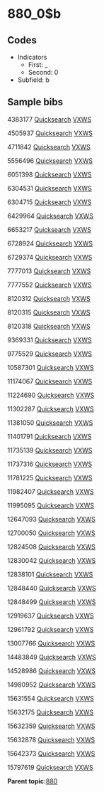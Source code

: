 # 880\_0$b

## Codes

-   Indicators
    -   First: \_
    -   Second: 0
-   Subfield: b

## Sample bibs

4383177 [Quicksearch](https://search.library.yale.edu/catalog/4383177) [VXWS](http://prodorbis.library.yale.edu:7014/vxws/GetHoldingsService?bibId=4383177)

4505937 [Quicksearch](https://search.library.yale.edu/catalog/4505937) [VXWS](http://prodorbis.library.yale.edu:7014/vxws/GetHoldingsService?bibId=4505937)

4711842 [Quicksearch](https://search.library.yale.edu/catalog/4711842) [VXWS](http://prodorbis.library.yale.edu:7014/vxws/GetHoldingsService?bibId=4711842)

5556496 [Quicksearch](https://search.library.yale.edu/catalog/5556496) [VXWS](http://prodorbis.library.yale.edu:7014/vxws/GetHoldingsService?bibId=5556496)

6051398 [Quicksearch](https://search.library.yale.edu/catalog/6051398) [VXWS](http://prodorbis.library.yale.edu:7014/vxws/GetHoldingsService?bibId=6051398)

6304531 [Quicksearch](https://search.library.yale.edu/catalog/6304531) [VXWS](http://prodorbis.library.yale.edu:7014/vxws/GetHoldingsService?bibId=6304531)

6304715 [Quicksearch](https://search.library.yale.edu/catalog/6304715) [VXWS](http://prodorbis.library.yale.edu:7014/vxws/GetHoldingsService?bibId=6304715)

6429964 [Quicksearch](https://search.library.yale.edu/catalog/6429964) [VXWS](http://prodorbis.library.yale.edu:7014/vxws/GetHoldingsService?bibId=6429964)

6653217 [Quicksearch](https://search.library.yale.edu/catalog/6653217) [VXWS](http://prodorbis.library.yale.edu:7014/vxws/GetHoldingsService?bibId=6653217)

6728924 [Quicksearch](https://search.library.yale.edu/catalog/6728924) [VXWS](http://prodorbis.library.yale.edu:7014/vxws/GetHoldingsService?bibId=6728924)

6729374 [Quicksearch](https://search.library.yale.edu/catalog/6729374) [VXWS](http://prodorbis.library.yale.edu:7014/vxws/GetHoldingsService?bibId=6729374)

7777013 [Quicksearch](https://search.library.yale.edu/catalog/7777013) [VXWS](http://prodorbis.library.yale.edu:7014/vxws/GetHoldingsService?bibId=7777013)

7777552 [Quicksearch](https://search.library.yale.edu/catalog/7777552) [VXWS](http://prodorbis.library.yale.edu:7014/vxws/GetHoldingsService?bibId=7777552)

8120312 [Quicksearch](https://search.library.yale.edu/catalog/8120312) [VXWS](http://prodorbis.library.yale.edu:7014/vxws/GetHoldingsService?bibId=8120312)

8120315 [Quicksearch](https://search.library.yale.edu/catalog/8120315) [VXWS](http://prodorbis.library.yale.edu:7014/vxws/GetHoldingsService?bibId=8120315)

8120318 [Quicksearch](https://search.library.yale.edu/catalog/8120318) [VXWS](http://prodorbis.library.yale.edu:7014/vxws/GetHoldingsService?bibId=8120318)

9369331 [Quicksearch](https://search.library.yale.edu/catalog/9369331) [VXWS](http://prodorbis.library.yale.edu:7014/vxws/GetHoldingsService?bibId=9369331)

9775529 [Quicksearch](https://search.library.yale.edu/catalog/9775529) [VXWS](http://prodorbis.library.yale.edu:7014/vxws/GetHoldingsService?bibId=9775529)

10587301 [Quicksearch](https://search.library.yale.edu/catalog/10587301) [VXWS](http://prodorbis.library.yale.edu:7014/vxws/GetHoldingsService?bibId=10587301)

11174067 [Quicksearch](https://search.library.yale.edu/catalog/11174067) [VXWS](http://prodorbis.library.yale.edu:7014/vxws/GetHoldingsService?bibId=11174067)

11224690 [Quicksearch](https://search.library.yale.edu/catalog/11224690) [VXWS](http://prodorbis.library.yale.edu:7014/vxws/GetHoldingsService?bibId=11224690)

11302287 [Quicksearch](https://search.library.yale.edu/catalog/11302287) [VXWS](http://prodorbis.library.yale.edu:7014/vxws/GetHoldingsService?bibId=11302287)

11381050 [Quicksearch](https://search.library.yale.edu/catalog/11381050) [VXWS](http://prodorbis.library.yale.edu:7014/vxws/GetHoldingsService?bibId=11381050)

11401791 [Quicksearch](https://search.library.yale.edu/catalog/11401791) [VXWS](http://prodorbis.library.yale.edu:7014/vxws/GetHoldingsService?bibId=11401791)

11735139 [Quicksearch](https://search.library.yale.edu/catalog/11735139) [VXWS](http://prodorbis.library.yale.edu:7014/vxws/GetHoldingsService?bibId=11735139)

11737316 [Quicksearch](https://search.library.yale.edu/catalog/11737316) [VXWS](http://prodorbis.library.yale.edu:7014/vxws/GetHoldingsService?bibId=11737316)

11781225 [Quicksearch](https://search.library.yale.edu/catalog/11781225) [VXWS](http://prodorbis.library.yale.edu:7014/vxws/GetHoldingsService?bibId=11781225)

11982407 [Quicksearch](https://search.library.yale.edu/catalog/11982407) [VXWS](http://prodorbis.library.yale.edu:7014/vxws/GetHoldingsService?bibId=11982407)

11995095 [Quicksearch](https://search.library.yale.edu/catalog/11995095) [VXWS](http://prodorbis.library.yale.edu:7014/vxws/GetHoldingsService?bibId=11995095)

12647093 [Quicksearch](https://search.library.yale.edu/catalog/12647093) [VXWS](http://prodorbis.library.yale.edu:7014/vxws/GetHoldingsService?bibId=12647093)

12700050 [Quicksearch](https://search.library.yale.edu/catalog/12700050) [VXWS](http://prodorbis.library.yale.edu:7014/vxws/GetHoldingsService?bibId=12700050)

12824508 [Quicksearch](https://search.library.yale.edu/catalog/12824508) [VXWS](http://prodorbis.library.yale.edu:7014/vxws/GetHoldingsService?bibId=12824508)

12830042 [Quicksearch](https://search.library.yale.edu/catalog/12830042) [VXWS](http://prodorbis.library.yale.edu:7014/vxws/GetHoldingsService?bibId=12830042)

12838101 [Quicksearch](https://search.library.yale.edu/catalog/12838101) [VXWS](http://prodorbis.library.yale.edu:7014/vxws/GetHoldingsService?bibId=12838101)

12848440 [Quicksearch](https://search.library.yale.edu/catalog/12848440) [VXWS](http://prodorbis.library.yale.edu:7014/vxws/GetHoldingsService?bibId=12848440)

12848499 [Quicksearch](https://search.library.yale.edu/catalog/12848499) [VXWS](http://prodorbis.library.yale.edu:7014/vxws/GetHoldingsService?bibId=12848499)

12919637 [Quicksearch](https://search.library.yale.edu/catalog/12919637) [VXWS](http://prodorbis.library.yale.edu:7014/vxws/GetHoldingsService?bibId=12919637)

12961792 [Quicksearch](https://search.library.yale.edu/catalog/12961792) [VXWS](http://prodorbis.library.yale.edu:7014/vxws/GetHoldingsService?bibId=12961792)

13007766 [Quicksearch](https://search.library.yale.edu/catalog/13007766) [VXWS](http://prodorbis.library.yale.edu:7014/vxws/GetHoldingsService?bibId=13007766)

14483849 [Quicksearch](https://search.library.yale.edu/catalog/14483849) [VXWS](http://prodorbis.library.yale.edu:7014/vxws/GetHoldingsService?bibId=14483849)

14528986 [Quicksearch](https://search.library.yale.edu/catalog/14528986) [VXWS](http://prodorbis.library.yale.edu:7014/vxws/GetHoldingsService?bibId=14528986)

14980952 [Quicksearch](https://search.library.yale.edu/catalog/14980952) [VXWS](http://prodorbis.library.yale.edu:7014/vxws/GetHoldingsService?bibId=14980952)

15631554 [Quicksearch](https://search.library.yale.edu/catalog/15631554) [VXWS](http://prodorbis.library.yale.edu:7014/vxws/GetHoldingsService?bibId=15631554)

15632175 [Quicksearch](https://search.library.yale.edu/catalog/15632175) [VXWS](http://prodorbis.library.yale.edu:7014/vxws/GetHoldingsService?bibId=15632175)

15632359 [Quicksearch](https://search.library.yale.edu/catalog/15632359) [VXWS](http://prodorbis.library.yale.edu:7014/vxws/GetHoldingsService?bibId=15632359)

15632878 [Quicksearch](https://search.library.yale.edu/catalog/15632878) [VXWS](http://prodorbis.library.yale.edu:7014/vxws/GetHoldingsService?bibId=15632878)

15642373 [Quicksearch](https://search.library.yale.edu/catalog/15642373) [VXWS](http://prodorbis.library.yale.edu:7014/vxws/GetHoldingsService?bibId=15642373)

15797619 [Quicksearch](https://search.library.yale.edu/catalog/15797619) [VXWS](http://prodorbis.library.yale.edu:7014/vxws/GetHoldingsService?bibId=15797619)

**Parent topic:**[880](../../tags/880/880.md)

